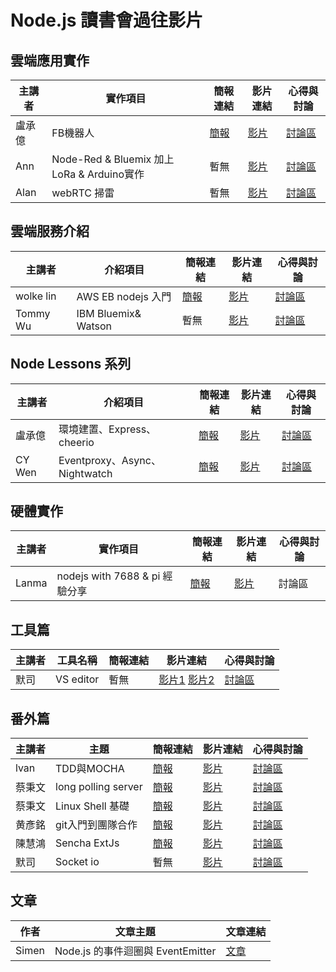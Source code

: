 # Node.js 讀書會過往影片

## 雲端應用實作
| 主講者 | 實作項目 | 簡報連結 | 影片連結 | 心得與討論 |
| ----- | ------- | ------- | ------- | ------- |
| 盧承億 | FB機器人 | [簡報](https://larry850806.github.io/weather) | [影片](https://youtu.be/c5gz5TxtEQk) | [討論區](https://github.com/onlinereadbook/booknodejs/issues/5) |
| Ann | Node-Red & Bluemix 加上 LoRa & Arduino實作 | 暫無 | [影片](https://www.youtube.com/watch?v=fsPvMrT-daI&feature=youtu.be) | [討論區](https://github.com/onlinereadbook/booknodejs/issues/1) |
| Alan | webRTC 掃雷 | 暫無 | [影片](https://www.youtube.com/watch?v=utDZNWA2PKg&feature=youtu.be) | [討論區]() |


## 雲端服務介紹
| 主講者 | 介紹項目 | 簡報連結 | 影片連結 | 心得與討論 |
| ----- | ------- | ------- | ------- | ------ |
| wolke lin | AWS EB nodejs 入門 | [簡報](http://slides.com/wolkelin/deck#/3) | [影片](https://youtu.be/XGNwlz2y1K4) | [討論區](https://github.com/onlinereadbook/booknodejs/issues/7)
| Tommy Wu | IBM Bluemix& Watson | 暫無 | [影片](https://www.youtube.com/watch?v=9BM5OVWrlek) | [討論區](https://github.com/onlinereadbook/booknodejs/issues/10)

## Node Lessons 系列
| 主講者 | 介紹項目 | 簡報連結 | 影片連結 | 心得與討論 |
| ----- | ------- | ------- | ------- | ------ |
| 盧承億 | 環境建置、Express、cheerio | [簡報](https://github.com/alsotang/node-lessons) | [影片](https://www.youtube.com/watch?v=H7ft7YlkV2E) | [討論區](https://github.com/onlinereadbook/booknodejs/issues/13)
| CY Wen | Eventproxy、Async、Nightwatch | [簡報](https://github.com/alsotang/node-lessons) | [影片](https://www.youtube.com/watch?v=37YlFDvUcsc) | [討論區](https://github.com/onlinereadbook/booknodejs/issues/13)


## 硬體實作
| 主講者 | 實作項目 | 簡報連結 | 影片連結 | 心得與討論 |
| ----- | ------- | ------- | ------- | ------ |
| Lanma  | nodejs with 7688 & pi 經驗分享 | [簡報](https://docs.google.com/presentation/d/1w6J85SOv01o8ZuZLuoNAW8Wy-BMkIIjbjk5GYOnRC0w/edit#slide=id.p) | [影片](https://www.facebook.com/readbook999/videos/1819306248311797/) | 討論區 |

## 工具篇
| 主講者 | 工具名稱 | 簡報連結 | 影片連結 | 心得與討論 |
| ----- | ------- | ------- | ------- | ------ |
| 默司 | VS editor | 暫無 | [影片1](https://www.facebook.com/readbook999/videos/1820498281525927/) [影片2](https://www.facebook.com/readbook999/videos/1821206701455085/) | [討論區]() |

## 番外篇
| 主講者 | 主題 | 簡報連結 | 影片連結 | 心得與討論 |
| ----- | ------- | ------- | ------- | ------ |
| lvan | TDD與MOCHA | [簡報](https://www.slideshare.net/secret/wpcI5SaMMRBz8H) | [影片](https://youtu.be/c-6w2fWKEUg) | [討論區](https://github.com/onlinereadbook/booknodejs/issues/4)
| 蔡秉文 | long polling server | [簡報](http://www.slideshare.net/ssuser3e0b1d/long-polling-65300815) | [影片](https://www.youtube.com/watch?v=zpQ-Pkza1D8) | [討論區](https://github.com/onlinereadbook/booknodejs/issues/6)
| 蔡秉文 | Linux Shell 基礎 | [簡報](http://www.slideshare.net/ssuser3e0b1d/basic-of-linux-shell-command) | [影片](https://youtu.be/FBoYiq1pbD0) | [討論區](https://github.com/onlinereadbook/booknodejs/issues/8)
| 黄彥銘 | git入門到團隊合作 | [簡報](https://www.slideshare.net/secret/retavuvmp0Vbun) | [影片](https://www.youtube.com/watch?v=DqYJwg6dvJo&feature=youtu.be) | [討論區](https://github.com/onlinereadbook/booknodejs/issues/11)
| 陳慧鴻 | Sencha ExtJs | [簡報](http://www.slideshare.net/chencanred/extjs-lk-web-template5e6-1hr) | [影片](https://youtu.be/Vy_V-nVx34o) | [討論區](https://github.com/onlinereadbook/booknodejs/issues/9)
| 默司 | Socket io | 暫無 | [影片](https://www.youtube.com/watch?v=nu8VepIex9I&feature=youtu.be) | [討論區](https://github.com/onlinereadbook/booknodejs/issues/2)

## 文章
| 作者 | 文章主題 | 文章連結 |
| ---- | ------- | ------- |
| Simen | Node.js 的事件迴圈與 EventEmitter | [文章](https://simeneer.blogspot.tw/2016/09/nodejs-eventemitter.html) |
